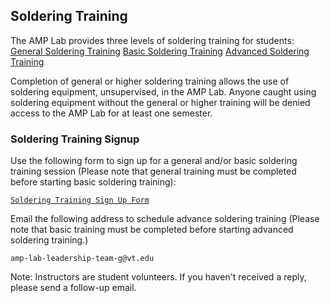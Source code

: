 ## Soldering Training
The AMP Lab provides three levels of soldering training for students:
<a class="btn" href="/gen_soldering">General Soldering Training</a>
<a class="btn" href="/basic_soldering">Basic Soldering Training</a>
<a class="btn" href="/adv_soldering">Advanced Soldering Training</a> 

Completion of general or higher soldering training allows the use of soldering equipment, unsupervised, in the AMP Lab. Anyone caught using soldering equipment without the general or higher training will be denied access to the AMP Lab for at least one semester.

### Soldering Training Signup
Use the following form to sign up for a general and/or basic soldering training session (Please note that general training must be completed before starting basic soldering training):

<a class="button is-link" href="https://forms.gle/KyfVNspm22WMLAKk8">   
    
    Soldering Training Sign Up Form
</a>

Email the following address to schedule advance soldering training (Please note that basic training must be completed before starting advanced soldering training.)

```
amp-lab-leadership-team-g@vt.edu
```
Note: 
Instructors are student volunteers. If you haven't received a reply, please send a follow-up email. 